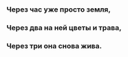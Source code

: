### Через час уже просто земля,

### Через два на ней цветы и трава,

### Через три она снова жива.
